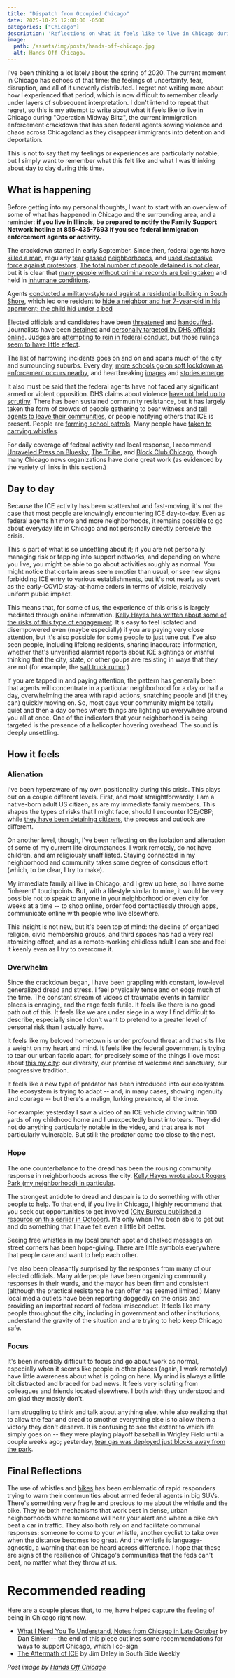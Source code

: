 ```yaml
---
title: "Dispatch from Occupied Chicago"
date: 2025-10-25 12:00:00 -0500
categories: ["Chicago"]
description: 'Reflections on what it feels like to live in Chicago during "Operation Midway Blitz".'  
image:
  path: /assets/img/posts/hands-off-chicago.jpg
  alt: Hands Off Chicago.
---
```


I've been thinking a lot lately about the spring of 2020. The current moment in Chicago has echoes of that time: the feelings of uncertainty, fear, disruption, and all of it unevenly distributed. I regret not writing more about how I experienced that period, which is now difficult to remember clearly under layers of subsequent interpretation. I don't intend to repeat that regret, so this is my attempt to write about what it feels like to live in Chicago during "Operation Midway Blitz", the current immigration enforcement crackdown that has seen federal agents sowing violence and chaos across Chicagoland as they disappear immigrants into detention and deportation. 

This is not to say that my feelings or experiences are particularly notable, but I simply want to remember what this felt like and what I was thinking about day to day during this time.

## What is happening 

Before getting into my personal thoughts, I want to start with an overview of some of what has happened in Chicago and the surrounding area, and a reminder: **if you live in Illinois, be prepared to notify the Family Support Network hotline at 855-435-7693 if you see federal immigration enforcement agents or activity.**

The crackdown started in early September. Since then, federal agents have [killed a man](https://unraveledpress.com/what-happened-to-silverio-villegas-gonzalez/), regularly [tear](https://blockclubchicago.org/2025/10/24/border-patrol-boss-bovino-tear-gasses-chicago-crowd-violating-judges-order-lawyers-say/) [gassed](https://blockclubchicago.org/2025/10/13/federal-agents-deploy-tear-gas-in-albany-park-as-neighbors-block-immigration-arrest/) [neighborhoods](https://news.wttw.com/2025/10/24/federal-agents-fired-tear-gas-lakeview-crowd-protesting-immigration-raids-videos-show), and [used excessive force against protestors](https://www.hrw.org/news/2025/10/23/united-states-federal-agents-use-excessive-force-in-illinois). [The total number of people detained is not clear](https://www.cbsnews.com/chicago/news/operation-midway-blitz-arrests-ice-crackdown-chicago-data-other-states/), but it is clear that [many people without criminal records are being taken](https://www.nbcchicago.com/investigations/dhs-list-of-worst-of-worst-immigration-arrests-include-people-without-convictions/3825917/) and held in [inhumane conditions](https://www.wbez.org/immigration/2025/10/01/broadview-immigration-processing-center-detention-ice-dhs). 

Agents [conducted a military-style raid against a residential building in South Shore](https://southsideweekly.com/federal-agents-storm-south-shore-building-detaining-families-and-children/), which led one resident to [hide a neighbor and her 7-year-old in his apartment; the child hid under a bed](https://www.wbez.org/immigration/2025/10/10/neighbor-shielded-7-year-old-during-south-shore-federal-raid-i-didnt-want-them-to-take-her)

 Elected officials and candidates have been [threatened](https://borderlessmag.org/2025/10/22/chicago-ice-immigration-albany-park-state-representative-hoan-huynh/) and [handcuffed](https://blockclubchicago.org/2025/10/03/federal-agents-handcuff-chicago-alderperson-who-tried-to-help-immigrant/). Journalists have been [detained](https://thetriibe.com/2025/09/chicago-journalist-detained-while-covering-protest-outside-broadview-immigration-facility/) and [personally targeted by DHS officials online](https://blockclubchicago.org/2025/10/24/feds-accuse-tribune-reporter-of-interference-sparking-backlash-journalism-is-not-a-crime/). Judges are [attempting to rein in federal conduct](https://headlineclub.org/2025/10/08/judge-grants-temporary-restraining-order-protecting-northern-illinois-journalist-from-federal-agents/), but those rulings [seem to have little effect](https://news.wttw.com/2025/10/24/federal-judge-orders-border-patrol-chief-greg-bovino-who-fired-tear-gas-little-village). 

The list of harrowing incidents goes on and on and spans much of the city and surrounding suburbs. Every day, [more schools go on soft lockdown as enforcement occurs nearby](https://bsky.app/profile/shannonheffernan.bsky.social/post/3m2s6ble3rk2m), and heartbreaking [images](https://bsky.app/profile/unraveledpress.com/post/3m3xg4qrenk2w) and [stories emerge](https://blockclubchicago.org/2025/10/22/local-leaders-demand-release-of-father-of-lake-view-cancer-patient-detained-by-ice/). 

It also must be said that the federal agents have not faced any significant armed or violent opposition. DHS claims about violence [have not held up to scrutiny](https://chicago.suntimes.com/news/2025/10/06/marimar-martinez-anthony-ian-santos-ruiz-border-patrol-shooting-brighton-park). There has been sustained community resistance, but it has largely taken the form of crowds of people gathering to bear witness and [tell agents to leave their communities](https://bsky.app/profile/mulchy.bsky.social/post/3m3up7vjyt22l), or people notifying others that ICE is present. People are [forming school patrols](https://blockclubchicago.org/2025/10/08/chicago-neighbors-are-forming-watches-near-schools-to-protect-students-guardians-from-ice/). Many people have [taken to carrying whistles]((https://www.chicagotribune.com/2025/10/20/whistles-chicago-ice/)).  

For daily coverage of federal activity and local response, I recommend [Unraveled Press on Bluesky](https://bsky.app/profile/unraveledpress.com), [The Triibe](https://thetriibe.com/the-news/), and [Block Club Chicago](https://blockclubchicago.org/), though many Chicago news organizations have done great work (as evidenced by the variety of links in this section.)

## Day to day 

Because the ICE activity has been scattershot and fast-moving, it's not the case that most people are knowingly encountering ICE day-to-day. Even as federal agents hit more and more neighborhoods, it remains possible to go about everyday life in Chicago and not personally directly perceive the crisis.

This is part of what is so unsettling about it; if you are not personally managing risk or tapping into support networks, and depending on where you live, you might be able to go about activities roughly as normal. You might notice that certain areas seem emptier than usual, or see new signs forbidding ICE entry to various establishments, but it's not nearly as overt as the early-COVID stay-at-home orders in terms of visible, relatively uniform public impact. 

This means that, for some of us, the experience of this crisis is largely mediated through online information. [Kelly Hayes has written about some of the risks of this type of engagement](https://organizingmythoughts.org/we-have-to-move/). It's easy to feel isolated and disempowered even (maybe especially) if you are paying very close attention, but it's also possible for some people to just tune out. I've also seen people, including lifelong residents, sharing inaccurate information, whether that's unverified alarmist reports about ICE sightings or wishful thinking that the city, state, or other goups are resisting in ways that they are not (for example, the [salt truck rumor](https://blockclubchicago.org/2025/09/07/viral-post-saying-salt-trucks-being-used-to-thwart-ice-are-false-city-says/).)

If you are tapped in and paying attention, the pattern has generally been that agents will concentrate in a particular neighborhood for a day or half a day, overwhelming the area with rapid actions, snatching people and (if they can) quickly moving on. So, most days your community might be totally quiet and then a day comes where things are lighting up everywhere around you all at once. One of the indicators that your neighborhood is being targeted is the presence of a helicopter hovering overhead. The sound is deeply unsettling.

## How it feels

### Alienation

I've been hyperaware of my own positionality during this crisis. This plays out on a couple different levels. First, and most straightforwardly, I am a native-born adult US citizen, as are my immediate family members. This shapes the types of risks that I might face, should I encounter ICE/CBP; while [they have been detaining citizens](https://peopleslawoffice.com/statement-on-behalf-of-debbie-brockman-wgn-employee-assaulted-by-federal-agents/), the process and outlook are different.

On another level, though, I've been reflecting on the isolation and alienation of some of my current life circumstances. I work remotely, do not have children, and am religiously unaffiliated. Staying connected in my neighborhood and community takes some degree of conscious effort (which, to be clear, I try to make). 

My immediate family all live in Chicago, and I grew up here, so I have some "inherent" touchpoints. But, with a lifestyle similar to mine, it would be very possible not to speak to anyone in your neighborhood or even city for weeks at a time -- to shop online, order food contactlessly through apps, communicate online with people who live elsewhere.

This insight is not new, but it's been top of mind: the decline of organized religion, civic membership groups, and third spaces has had a very real atomizing effect, and as a remote-working childless adult I can see and feel it keenly even as I try to overcome it.

### Overwhelm

Since the crackdown began, I have been grappling with constant, low-level generalized dread and stress. I feel physically tense and on edge much of the time. The constant stream of videos of traumatic events in familiar places is enraging, and the rage feels futile. It feels like there is no good path out of this. It feels like we are under siege in a way I find difficult to describe, especially since I don't want to pretend to a greater level of personal risk than I actually have. 

It feels like my beloved hometown is under profound threat and that sits like a weight on my heart and mind. It feels like the federal government is trying to tear our urban fabric apart, for precisely some of the things I love most about [this my city](https://www.poetryfoundation.org/poetrymagazine/poems/12840/chicago): our diversity, our promise of welcome and sanctuary, our progressive tradition. 

It feels like a new type of predator has been introduced into our ecosystem. The ecosystem is trying to adapt -- and, in many cases, showing ingenuity and courage -- but there's a malign, lurking presence, all the time. 

For example: yesterday I saw a video of an ICE vehicle driving within 100 yards of my childhood home and I unexpectedly burst into tears. They did not do anything particularly notable in the video, and that area is not particularly vulnerable. But still: the predator came too close to the nest. 

### Hope

The one counterbalance to the dread has been the rousing community response in neighborhoods across the city. [Kelly Hayes wrote about Rogers Park (my neighborhood) in particular](https://organizingmythoughts.org/they-came-for-our-neighbors-we-showed-up/). 

The strongest antidote to dread and despair is to do something with other people to help. To that end, if you live in Chicago, I highly recommend that you seek out opportunities to get involved ([City Bureau published a resource on this earlier in October](https://www.citybureau.org/newswire/2025/9/5/ice-raids-chicago-how-to-get-help)). It's only when I've been able to get out and do something that I have felt even a little bit better. 

Seeing free whistles in my local brunch spot and chalked messages on street corners has been hope-giving. There are little symbols everywhere that people care and want to help each other.

I've also been pleasantly surprised by the responses from many of our elected officials. Many alderpeople have been organizing community responses in their wards, and the mayor has been firm and consistent (although the practical resistance he can offer has seemed limited.) Many local media outlets have been reporting doggedly on the crisis and providing an important record of federal misconduct. It feels like many people throughout the city, including in government and other institutions, understand the gravity of the situation and are trying to help keep Chicago safe.

### Focus

It's been incredibly difficult to focus and go about work as normal, especially when it seems like people in other places (again, I work remotely) have little awareness about what is going on here. My mind is always a little bit distracted and braced for bad news. It feels very isolating from colleagues and friends located elsewhere. I both wish they understood and am glad they mostly don't. 

I am struggling to think and talk about anything else, while also realizing that to allow the fear and dread to smother everything else is to allow them a victory they don't deserve. It is confusing to see the extent to which life simply goes on -- they were playing playoff baseball in Wrigley Field until a couple weeks ago; yesterday, [tear gas was deployed just blocks away from the park](https://blockclubchicago.org/2025/10/24/lakeview-street-tear-gassed-by-agents-amid-north-side-immigration-surge-it-hit-home/).

## Final Reflections

The use of whistles and [bikes](https://bsky.app/profile/unraveledpress.com/post/3m3qag43bds2e) has been emblematic of rapid responders trying to warn their communities about armed federal agents in big SUVs. There's something very fragile and precious to me about the whistle and the bike. They're both mechanisms that work best in dense, urban neighborhoods where someone will hear your alert and where a bike can beat a car in traffic. They also both rely on and facilitate communal responses: someone to come to your whistle, another cyclist to take over when the distance becomes too great. And the whistle is language-agnostic, a warning that can be heard across difference. I hope that these are signs of the resilience of Chicago's communities that the feds can't beat, no matter what they throw at us. 

# Recommended reading

Here are a couple pieces that, to me, have helped capture the feeling of being in Chicago right now.

* [What I Need You To Understand, Notes from Chicago in Late October](https://dansinker.com/posts/2025-10-24-understand/) by Dan Sinker -- the end of this piece outlines some recommendations for ways to support Chicago, which I co-sign
* [The Aftermath of ICE](https://southsideweekly.com/the-aftermath-2/) by Jim Daley in South Side Weekly

*Post image by [Hands Off Chicago](https://www.handsoffchicago.com/#takeaction)*